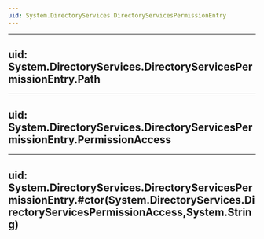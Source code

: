 ```yaml
---
uid: System.DirectoryServices.DirectoryServicesPermissionEntry
---
```


---
uid: System.DirectoryServices.DirectoryServicesPermissionEntry.Path
---

---
uid: System.DirectoryServices.DirectoryServicesPermissionEntry.PermissionAccess
---

---
uid: System.DirectoryServices.DirectoryServicesPermissionEntry.#ctor(System.DirectoryServices.DirectoryServicesPermissionAccess,System.String)
---
